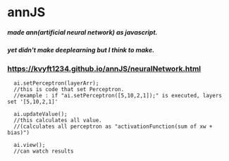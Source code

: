 # annJS
##### made ann(artificial neural network) as javascript.
##### yet didn't make deeplearning but I think to make.
### https://kvyft1234.github.io/annJS/neuralNetwork.html

```
  ai.setPerceptron(layerArr);
  //this is code that set Perceptron.
  //example : if "ai.setPerceptron([5,10,2,1]);" is executed, layers set '[5,10,2,1]'
```

```
  ai.updateValue();
  //this calculates all value.
  //(calculates all perceptron as "activationFunction(sum of xw + bias)")
```

```
  ai.view();
  //can watch results
```
